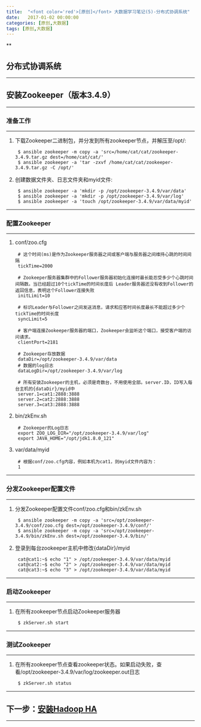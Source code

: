```yaml
---
title:  "<font color='red'>[原创]</font> 大数据学习笔记(5)-分布式协调系统"
date:   2017-01-02 00:00:00
categories: [原创,大数据]
tags: [原创,大数据]
---
```


**

## 分布式协调系统
---


## 安装Zookeeper（版本3.4.9）
---

### 准备工作 
---

1. 下载Zookeeper二进制包，并分发到所有zookeeper节点，并解压至/opt/:

		$ ansible zookeeper -m copy -a 'src=/home/cat/cat/zookeeper-3.4.9.tar.gz dest=/home/cat/cat/'
		$ ansible zookeeper -a 'tar -zxvf /home/cat/cat/zookeeper-3.4.9.tar.gz -C /opt/'

2. 创建数据文件夹、日志文件夹和myid文件:
		
		$ ansible zookeeper -a 'mkdir -p /opt/zookeeper-3.4.9/var/data'
		$ ansible zookeeper -a 'mkdir -p /opt/zookeeper-3.4.9/var/log'
		$ ansible zookeeper -a 'touch /opt/zookeeper-3.4.9/var/data/myid'

---

### 配置Zookeeper
---

1. conf/zoo.cfg
	
		# 这个时间(ms)是作为Zookeeper服务器之间或客户端与服务器之间维持心跳的时间间隔
		tickTime=2000

		# Zookeeper服务器集群中的Follower服务器初始化连接时最长能忍受多少个心跳时间间隔数。当已经超过10个tickTime的时间长度后 Leader服务器还没有收到Follower的返回信息，表明这个Follower连接失败
		initLimit=10

		# 标识Leader与Follower之间发送消息，请求和应答时间长度最长不能超过多少个tickTime的时间长度
		syncLimit=5

		# 客户端连接Zookeeper服务器的端口，Zookeeper会监听这个端口，接受客户端的访问请求。
		clientPort=2181

		# Zookeeper存放数据
		dataDir=/opt/zookeeper-3.4.9/var/data
		# 数据的log日志
		dataLogDir=/opt/zookeeper-3.4.9/var/log

		# 所有安装Zookeeper的主机，必须是奇数台，不用使用全部。server.ID，ID写入每台主机的{dataDir}/myid中
		server.1=cat1:2888:3888 
		server.2=cat2:2888:3888
		server.3=cat3:2888:3888

2. bin/zkEnv.sh

		# Zookeeper的Log日志
		export ZOO_LOG_DIR="/opt/zookeeper-3.4.9/var/log" 
		export JAVA_HOME="/opt/jdk1.8.0_121"

3. var/data/myid

		# 根据conf/zoo.cfg内容，例如本机为cat1，则myid文件内容为：
		1

---

### 分发Zookeeper配置文件
---

1. 分发Zookeeper配置文件conf/zoo.cfg和bin/zkEnv.sh

		$ ansible zookeeper -m copy -a 'src=/opt/zookeeper-3.4.9/conf/zoo.cfg dest=/opt/zookeeper-3.4.9/conf/'
		$ ansible zookeeper -m copy -a 'src=/opt/zookeeper-3.4.9/bin/zkEnv.sh dest=/opt/zookeeper-3.4.9/bin/'

2. 登录到每台zookeeper主机中修改{dataDir}/myid

		cat@cat1:~$ echo "1" > /opt/zookeeper-3.4.9/var/data/myid 
		cat@cat2:~$ echo "2" > /opt/zookeeper-3.4.9/var/data/myid 
		cat@cat3:~$ echo "3" > /opt/zookeeper-3.4.9/var/data/myid 

---

### 启动Zookeeper
---

1. 在所有zookeeper节点启动Zookeeper服务器

		$ zkServer.sh start

---

### 测试Zookeeper
---

1. 在所有zookeeper节点查看zookeeper状态。如果启动失败，查看/opt/zookeeper-3.4.9/var/log/zookeeper.out日志

		$ zkServer.sh status

---

## 下一步：[安装Hadoop HA]((https://wuyinan0126.github.io/2017/大数据学习笔记(2)-Hadoop/))
---
